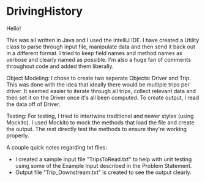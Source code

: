# DrivingHistory

Hello!

This was all written in Java and I used the IntelliJ IDE. 
I have created a Utility class to parse through input file, manipulate data and then send it back out in a different format. 
I tried to keep field names and method names as verbose and clearly named as possible. 
I'm also a huge fan of comments throughout code and added them liberally. 

Object Modeling:
I chose to create two seperate Objects: Driver and Trip. 
This was done with the idea that ideally there would be multiple trips per driver.
It seemed easier to iterate through all trips, collect relevant data and then set it on the Driver once it's all been computed.
To create output, I read the data off of Driver. 

Testing:
For testing, I tried to intertwine traditional and newer styles (using Mockito). 
I used Mockito to mock the methods that load the file and create the output. 
The rest directly test the methods to ensure they're working properly.

A couple quick notes regarding txt files:
- I created a sample input file "TripsToRead.txt" to help with unit testing using some of the Example Input described in the Problem Statement. 
- Output file "Trip_Downstream.txt" is created to see the output clearly.


